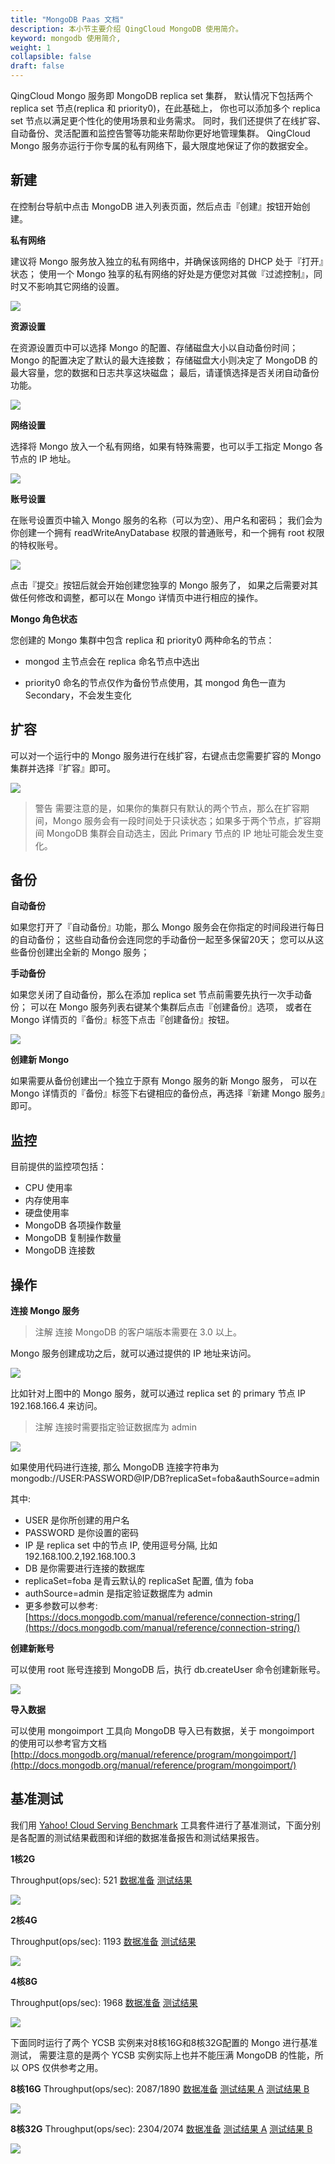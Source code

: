 ```yaml
---
title: "MongoDB Paas 文档"
description: 本小节主要介绍 QingCloud MongoDB 使用简介。 
keyword: mongodb 使用简介, 
weight: 1
collapsible: false
draft: false
---
```


QingCloud Mongo 服务即 MongoDB replica set 集群， 默认情况下包括两个 replica set 节点(replica 和 priority0)，在此基础上， 你也可以添加多个 replica set 节点以满足更个性化的使用场景和业务需求。 同时，我们还提供了在线扩容、自动备份、灵活配置和监控告警等功能来帮助你更好地管理集群。 QingCloud Mongo 服务亦运行于你专属的私有网络下，最大限度地保证了你的数据安全。

## 新建

在控制台导航中点击 MongoDB 进入列表页面，然后点击『创建』按钮开始创建。

**私有网络**

建议将 Mongo 服务放入独立的私有网络中，并确保该网络的 DHCP 处于『打开』状态； 使用一个 Mongo 独享的私有网络的好处是方便您对其做『过滤控制』，同时又不影响其它网络的设置。

![](../../_images/mongo-vxnet.png)

**资源设置**

在资源设置页中可以选择 Mongo 的配置、存储磁盘大小以自动备份时间； Mongo 的配置决定了默认的最大连接数； 存储磁盘大小则决定了 MongoDB 的最大容量，您的数据和日志共享这块磁盘； 最后，请谨慎选择是否关闭自动备份功能。

![](../../_images/create-mongo-step0.png)

**网络设置**

选择将 Mongo 放入一个私有网络，如果有特殊需要，也可以手工指定 Mongo 各节点的 IP 地址。

![](../../_images/create-mongo-step1.png)

**账号设置**

在账号设置页中输入 Mongo 服务的名称（可以为空）、用户名和密码； 我们会为你创建一个拥有 readWriteAnyDatabase 权限的普通账号，和一个拥有 root 权限的特权账号。

![](../../_images/create-mongo-step2.png)

点击『提交』按钮后就会开始创建您独享的 Mongo 服务了， 如果之后需要对其做任何修改和调整，都可以在 Mongo 详情页中进行相应的操作。

**Mongo 角色状态**

您创建的 Mongo 集群中包含 replica 和 priority0 两种命名的节点：

- mongod 主节点会在 replica 命名节点中选出

- priority0 命名的节点仅作为备份节点使用，其 mongod 角色一直为 Secondary，不会发生变化

## 扩容

可以对一个运行中的 Mongo 服务进行在线扩容，右键点击您需要扩容的 Mongo 集群并选择『扩容』即可。

![](../../_images/resize-mongo-step0.png)

>警告
需要注意的是，如果你的集群只有默认的两个节点，那么在扩容期间，Mongo 服务会有一段时间处于只读状态；如果多于两个节点，扩容期间 MongoDB 集群会自动选主，因此 Primary 节点的 IP 地址可能会发生变化。

## 备份

**自动备份**

如果您打开了『自动备份』功能，那么 Mongo 服务会在你指定的时间段进行每日的自动备份； 这些自动备份会连同您的手动备份一起至多保留20天； 您可以从这些备份创建出全新的 Mongo 服务；

**手动备份**

如果您关闭了自动备份，那么在添加 replica set 节点前需要先执行一次手动备份； 可以在 Mongo 服务列表右键某个集群后点击『创建备份』选项， 或者在 Mongo 详情页的『备份』标签下点击『创建备份』按钮。

![](../../_images/create-mongo-snap-step0.png)

**创建新 Mongo**

如果需要从备份创建出一个独立于原有 Mongo 服务的新 Mongo 服务， 可以在 Mongo 详情页的『备份』标签下右键相应的备份点，再选择『新建 Mongo 服务』即可。

## 监控

目前提供的监控项包括：

*   CPU 使用率
*   内存使用率
*   硬盘使用率
*   MongoDB 各项操作数量
*   MongoDB 复制操作数量
*   MongoDB 连接数

## 操作

**连接 Mongo 服务**

> 注解
连接 MongoDB 的客户端版本需要在 3.0 以上。

Mongo 服务创建成功之后，就可以通过提供的 IP 地址来访问。

![](../../_images/mongo-list-0.png)

比如针对上图中的 Mongo 服务，就可以通过 replica set 的 primary 节点 IP 192.168.166.4 来访问。

>注解
连接时需要指定验证数据库为 admin

![](../../_images/mongo-list-1.png)

如果使用代码进行连接, 那么 MongoDB 连接字符串为 mongodb://USER:PASSWORD@IP/DB?replicaSet=foba&authSource=admin

其中:


*   USER 是你所创建的用户名
*   PASSWORD 是你设置的密码
*   IP 是 replica set 中的节点 IP, 使用逗号分隔, 比如 192.168.100.2,192.168.100.3
*   DB 是你需要进行连接的数据库
*   replicaSet=foba 是青云默认的 replicaSet 配置, 值为 foba
*   authSource=admin 是指定验证数据库为 admin
*   更多参数可以参考: [https://docs.mongodb.com/manual/reference/connection-string/](https://docs.mongodb.com/manual/reference/connection-string/)


**创建新账号**

可以使用 root 账号连接到 MongoDB 后，执行 db.createUser 命令创建新账号。

![](../../_images/create-mongo-user-0.png)

**导入数据**

可以使用 mongoimport 工具向 MongoDB 导入已有数据，关于 mongoimport 的使用可以参考官方文档 [http://docs.mongodb.org/manual/reference/program/mongoimport/](http://docs.mongodb.org/manual/reference/program/mongoimport/)

## 基准测试

我们用 [Yahoo! Cloud Serving Benchmark](https://github.com/brianfrankcooper/YCSB) 工具套件进行了基准测试，下面分别是各配置的测试结果截图和详细的数据准备报告和测试结果报告。

**1核2G**

Throughput(ops/sec): 521 [数据准备](../../_images/ycsb_mongo_c1m2_1.load) [测试结果](../../_images/ycsb_mongo_c1m2_1.run)

![](../../_images/ycsb_mongo_c1m2.png)

**2核4G**

Throughput(ops/sec): 1193 [数据准备](../../_images/ycsb_mongo_c2m4_1.load) [测试结果](../../_images/ycsb_mongo_c2m4_1.run)

![](../../_images/ycsb_mongo_c2m4.png)

**4核8G**

Throughput(ops/sec): 1968 [数据准备](../../_images/ycsb_mongo_c4m8_1.load) [测试结果](../../_images/ycsb_mongo_c4m8_1.run)

![](../../_images/ycsb_mongo_c4m8.png)

下面同时运行了两个 YCSB 实例来对8核16G和8核32G配置的 Mongo 进行基准测试， 需要注意的是两个 YCSB 实例实际上也并不能压满 MongoDB 的性能，所以 OPS 仅供参考之用。

**8核16G** Throughput(ops/sec): 2087/1890 [数据准备](../../_images/ycsb_mongo_c8m16_1.load) [测试结果 A](../../_images/ycsb_mongo_c8m16_1.run) [测试结果 B](../../_images/ycsb_mongo_c8m16_2.run)

![](../../_images/ycsb_mongo_c8m16.png)

**8核32G** Throughput(ops/sec): 2304/2074 [数据准备](../../_images/ycsb_mongo_c8m32_1.load) [测试结果 A](../../_images/ycsb_mongo_c8m32_1.run) [测试结果 B](../../_images/ycsb_mongo_c8m32_2.run)

![](../../_images/ycsb_mongo_c8m32.png)
